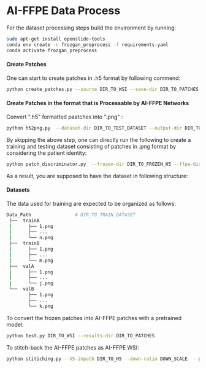 # AI-FFPE Data Process

For the dataset processing steps build the environment by running:

```bash
sudo apt-get install openslide-tools
conda env create -n frozgan_preprocess -f requirements.yaml
conda activate frozgan_preprocess
```

#### Create Patches

 One can start to create patches in .h5 format by following commend:

```bash
python create_patches.py --source DIR_TO_WSI --save-dir DIR_TO_PATCHES
```

#### Create Patches in the format that is Processable by AI-FFPE Networks

Convert ".h5" formatted paatches into ".png" :

```bash
python h52png.py  --dataset-dir DIR_TO_TEST_DATASET --output-dir DIR_TO_RESULTS
```

By skipping the above step, one can directly run the following to create a training and testing dataset consisting of patches in .png format by considering the patient identity:

```bash
python patch_discriminator.py  --frozen-dir DIR_TO_FROZEN_H5 --ffpe-dir DIR_TO_FFPE_H5 --train-thresh TRAIN_SPLIT_RATIO --test-thresh TEST_SPLIT_RATIO --output-dir DIR_TO_PATCHES
```

As a result, you are supposed to have the dataset in following structure:

#### Datasets
The data used for training are expected to be organized as follows:
```bash
Data_Path                # DIR_TO_TRAIN_DATASET
 ├──  trainA
 |      ├── 1.png     
 |      ├── ...
 |      └── n.png
 ├──  trainB     
 |      ├── 1.png     
 |      ├── ...
 |      └── m.png
 ├──  valA
 |      ├── 1.png     
 |      ├── ...
 |      └── j.png
 └──  valB     
        ├── 1.png     
        ├── ...
        └── k.png

```

To convert the frozen patches into AI-FFPE patches with a pretrained model:

```bash
python test.py DIR_TO_WSI --results-dir DIR_TO_PATCHES
```

To stitch-back the AI-FFPE patches as AI-FFPE WSI:

```bash
python stitiching.py --h5-inpath DIR_TO_H5 --down-ratio DOWN_SCALE  --preds-path DIR_TO_PREDICTED_PATCHES --output-dir DIR_TO_STITCHED_IMAGE
```



